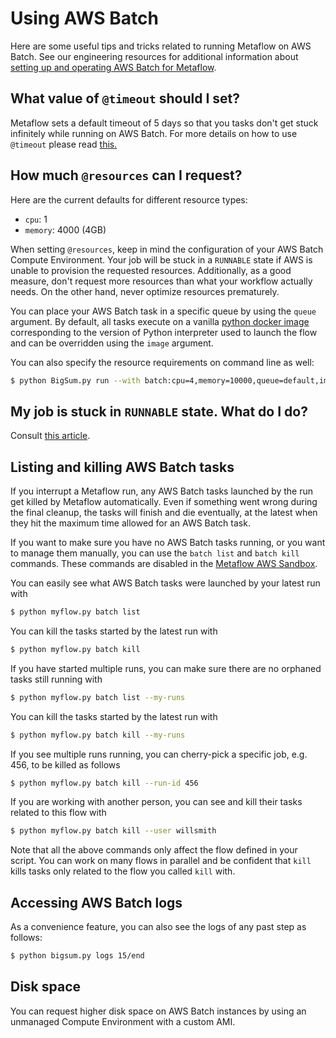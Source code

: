 
# Using AWS Batch

Here are some useful tips and tricks related to running Metaflow on AWS Batch. See our engineering resources for additional information about [setting up and operating AWS Batch for Metaflow](sds).

## What value of `@timeout` should I set?

Metaflow sets a default timeout of 5 days so that you tasks don't get stuck infinitely while running on AWS Batch. For more details on how to use `@timeout` please read [this.](../failures.md#timing-out-with-timeout-decorator)

## How much `@resources` can I request?

Here are the current defaults for different resource types:

* `cpu`: 1
* `memory`: 4000 \(4GB\)

When setting `@resources`, keep in mind the configuration of your AWS Batch Compute Environment. Your job will be stuck in a `RUNNABLE` state if AWS is unable to provision the requested resources. Additionally, as a good measure, don't request more resources than what your workflow actually needs. On the other hand, never optimize resources prematurely.

You can place your AWS Batch task in a specific queue by using the `queue` argument. By default, all tasks execute on a vanilla [python docker image](https://hub.docker.com/_/python/) corresponding to the version of Python interpreter used to launch the flow and can be overridden using the `image` argument.

You can also specify the resource requirements on command line as well:

```bash
$ python BigSum.py run --with batch:cpu=4,memory=10000,queue=default,image=ubuntu:latest
```

## My job is stuck in `RUNNABLE` state. What do I do?

Consult [this article](https://docs.aws.amazon.com/batch/latest/userguide/troubleshooting.html#job_stuck_in_runnable).

## Listing and killing AWS Batch tasks

If you interrupt a Metaflow run, any AWS Batch tasks launched by the run get killed by Metaflow automatically. Even if something went wrong during the final cleanup, the tasks will finish and die eventually, at the latest when they hit the maximum time allowed for an AWS Batch task.

If you want to make sure you have no AWS Batch tasks running, or you want to manage them manually, you can use the `batch list` and `batch kill` commands. These commands are disabled in the [Metaflow AWS Sandbox](../../metaflow-on-aws/metaflow-sandbox.md).

You can easily see what AWS Batch tasks were launched by your latest run with

```bash
$ python myflow.py batch list
```

You can kill the tasks started by the latest run with

```bash
$ python myflow.py batch kill
```

If you have started multiple runs, you can make sure there are no orphaned tasks still running with

```bash
$ python myflow.py batch list --my-runs
```

You can kill the tasks started by the latest run with

```bash
$ python myflow.py batch kill --my-runs
```

If you see multiple runs running, you can cherry-pick a specific job, e.g. 456, to be killed as follows

```bash
$ python myflow.py batch kill --run-id 456
```

If you are working with another person, you can see and kill their tasks related to this flow with

```bash
$ python myflow.py batch kill --user willsmith
```

Note that all the above commands only affect the flow defined in your script. You can work on many flows in parallel and be confident that `kill` kills tasks only related to the flow you called `kill` with. 

## Accessing AWS Batch logs

As a convenience feature, you can also see the logs of any past step as follows:

```bash
$ python bigsum.py logs 15/end
```


## Disk space

You can request higher disk space on AWS Batch instances by using an unmanaged Compute Environment with a custom AMI.